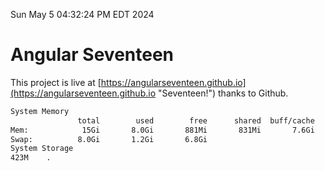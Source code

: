 Sun May  5 04:32:24 PM EDT 2024

# Angular Seventeen


This project is live at [https://angularseventeen.github.io](https://angularseventeen.github.io "Seventeen!") thanks to Github.

```bash
System Memory
               total        used        free      shared  buff/cache   available
Mem:            15Gi       8.0Gi       881Mi       831Mi       7.6Gi       7.3Gi
Swap:          8.0Gi       1.2Gi       6.8Gi
System Storage
423M	.
```
```bash
